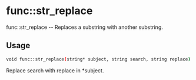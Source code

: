 # func::str_replace
func::str_replace -- Replaces a substring with another substring.

## Usage
```sh
void func::str_replace(string* subject, string search, string replace)
```


Replace search with replace in *subject.
